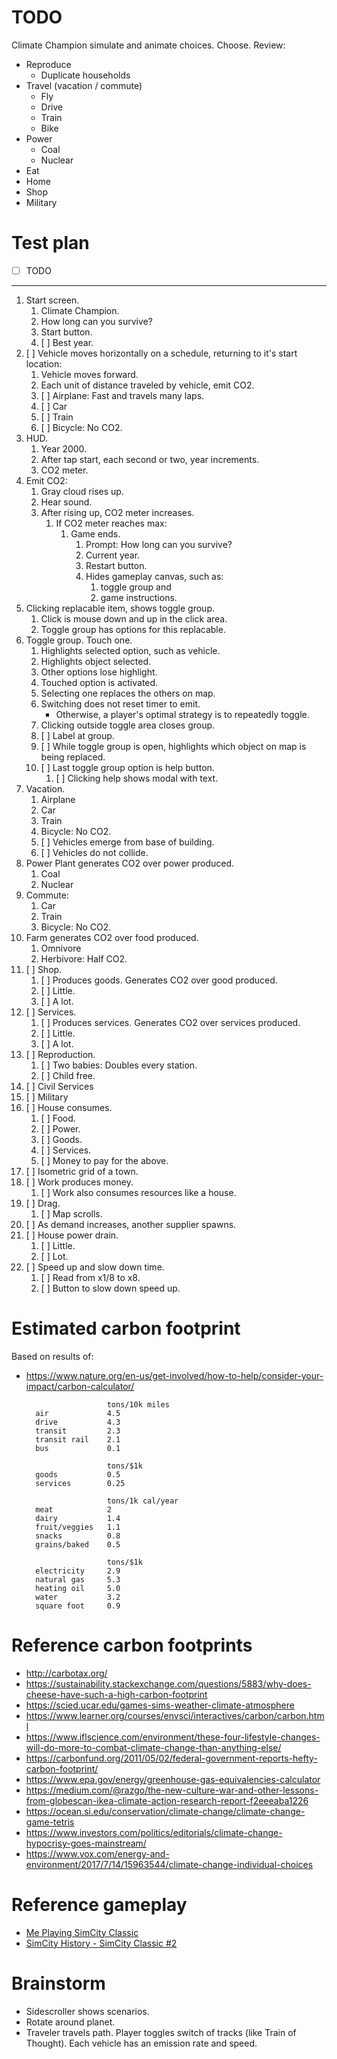 # TODO
Climate Champion simulate and animate choices. Choose. Review:
- Reproduce
    - Duplicate households
- Travel (vacation / commute)
    - Fly
    - Drive
    - Train
    - Bike
- Power
    - Coal
    - Nuclear
- Eat
- Home
- Shop
- Military

# Test plan

- [ ] TODO
---

1. Start screen.
    1. Climate Champion.
    1. How long can you survive?
    1. Start button.
    1. [ ] Best year.
1. [ ] Vehicle moves horizontally on a schedule, returning to it's start location:
    1. Vehicle moves forward.
    1. Each unit of distance traveled by vehicle, emit CO2.
    1. [ ] Airplane: Fast and travels many laps.
    1. [ ] Car
    1. [ ] Train
    1. [ ] Bicycle: No CO2.
1. HUD.
    1. Year 2000.
    1. After tap start, each second or two, year increments.
    1. CO2 meter.
1. Emit CO2:
    1. Gray cloud rises up.
    1. Hear sound.
    1. After rising up, CO2 meter increases.
        1. If CO2 meter reaches max:
            1. Game ends.
                1. Prompt: How long can you survive?
                1. Current year.
                1. Restart button.
                1. Hides gameplay canvas, such as:
                    1. toggle group and
                    1. game instructions.
1. Clicking replacable item, shows toggle group.
    1. Click is mouse down and up in the click area.
    1. Toggle group has options for this replacable.
1. Toggle group. Touch one.
    1. Highlights selected option, such as vehicle.
    1. Highlights object selected.
    1. Other options lose highlight.
    1. Touched option is activated.
    1. Selecting one replaces the others on map.
    1. Switching does not reset timer to emit.
        - Otherwise, a player's optimal strategy is to repeatedly toggle.
    1. Clicking outside toggle area closes group.
    1. [ ] Label at group.
    1. [ ] While toggle group is open, highlights which object on map is being replaced.
    1. [ ] Last toggle group option is help button.
        1. [ ] Clicking help shows modal with text.
1. Vacation.
    1. Airplane
    1. Car
    1. Train
    1. Bicycle: No CO2.
    1. [ ] Vehicles emerge from base of building.
    1. [ ] Vehicles do not collide.
1. Power Plant generates CO2 over power produced.
    1. Coal
    1. Nuclear
1. Commute:
    1. Car
    1. Train
    1. Bicycle: No CO2.
1. Farm generates CO2 over food produced.
    1. Omnivore
    1. Herbivore: Half CO2.
1. [ ] Shop.
    1. [ ] Produces goods. Generates CO2 over good produced.
    1. [ ] Little.
    1. [ ] A lot.
1. [ ] Services.
    1. [ ] Produces services. Generates CO2 over services produced.
    1. [ ] Little.
    1. [ ] A lot.
1. [ ] Reproduction.
    1. [ ] Two babies: Doubles every station.
    1. [ ] Child free.
1. [ ] Civil Services
1. [ ] Military
1. [ ] House consumes.
    1. [ ] Food.
    1. [ ] Power.
    1. [ ] Goods.
    1. [ ] Services.
    1. [ ] Money to pay for the above.
1. [ ] Isometric grid of a town.
1. [ ] Work produces money.
    1. [ ] Work also consumes resources like a house.
1. [ ] Drag.
    1. [ ] Map scrolls.
1. [ ] As demand increases, another supplier spawns.
1. [ ] House power drain.
    1. [ ] Little.
    1. [ ] Lot.
1. [ ] Speed up and slow down time.
    1. [ ] Read from x1/8 to x8.
    1. [ ] Button to slow down speed up.

# Estimated carbon footprint

Based on results of:
- <https://www.nature.org/en-us/get-involved/how-to-help/consider-your-impact/carbon-calculator/>

                        tons/10k miles
        air             4.5
        drive           4.3
        transit         2.3
        transit rail    2.1
        bus             0.1

                        tons/$1k
        goods           0.5
        services        0.25

                        tons/1k cal/year
        meat            2
        dairy           1.4
        fruit/veggies   1.1
        snacks          0.8
        grains/baked    0.5

                        tons/$1k
        electricity     2.9
        natural gas     5.3
        heating oil     5.0
        water           3.2
        square foot     0.9

# Reference carbon footprints

- <http://carbotax.org/>
- <https://sustainability.stackexchange.com/questions/5883/why-does-cheese-have-such-a-high-carbon-footprint>
- <https://scied.ucar.edu/games-sims-weather-climate-atmosphere>
- <https://www.learner.org/courses/envsci/interactives/carbon/carbon.html>
- <https://www.iflscience.com/environment/these-four-lifestyle-changes-will-do-more-to-combat-climate-change-than-anything-else/>
- <https://carbonfund.org/2011/05/02/federal-government-reports-hefty-carbon-footprint/>
- <https://www.epa.gov/energy/greenhouse-gas-equivalencies-calculator>
- <https://medium.com/@razgo/the-new-culture-war-and-other-lessons-from-globescan-ikea-climate-action-research-report-f2eeeaba1226>
- <https://ocean.si.edu/conservation/climate-change/climate-change-game-tetris>
- <https://www.investors.com/politics/editorials/climate-change-hypocrisy-goes-mainstream/>
- <https://www.vox.com/energy-and-environment/2017/7/14/15963544/climate-change-individual-choices>

# Reference gameplay

- [Me Playing SimCity Classic](https://www.youtube.com/watch?v=OKI2SI9mp8I)
- [SimCity History - SimCity Classic #2](https://www.youtube.com/watch?v=z8TS_0cDFBw)

# Brainstorm

- Sidescroller shows scenarios.
- Rotate around planet.
- Traveler travels path. Player toggles switch of tracks (like Train of Thought). Each vehicle has an emission rate and speed.
